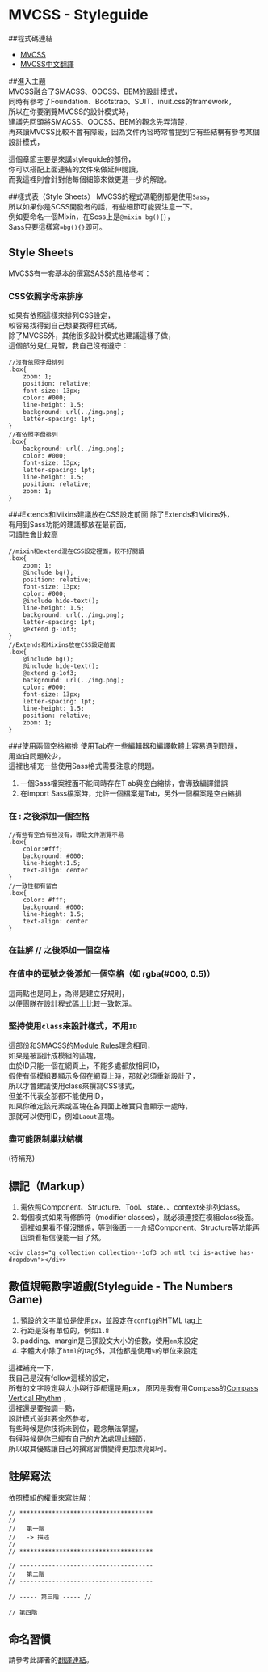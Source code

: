 # MVCSS - Styleguide

##程式碼連結
* <a href="http://mvcss.github.io/" target="_blank">MVCSS</a>
* <a href="http://mvcss.ycnets.com/" target="_blank">MVCSS中文翻譯</a>  

##進入主題  
MVCSS融合了SMACSS、OOCSS、BEM的設計模式，  
同時有參考了Foundation、Bootstrap、SUIT、inuit.css的framework，  
所以在你要瀏覽MVCSS的設計模式時，  
建議先回頭將SMACSS、OOCSS、BEM的觀念先弄清楚，  
再來讀MVCSS比較不會有障礙，因為文件內容時常會提到它有些結構有參考某個設計模式，  

這個章節主要是來講styleguide的部份，  
你可以搭配上面連結的文件來做延伸閱讀，  
而我這裡則會針對他每個細節來做更進一步的解說。

##樣式表（Style Sheets）
MVCSS的程式碼範例都是使用`Sass`，  
所以如果你是SCSS開發者的話，有些細節可能要注意一下。  
例如要命名一個Mixin，在Scss上是`@mixin bg(){}`，  
Sass只要這樣寫`=bg(){}`即可。  


## Style Sheets  
MVCSS有一套基本的撰寫SASS的風格參考：  
### CSS依照字母來排序
如果有依照這樣來排列CSS設定，  
較容易找得到自己想要找得程式碼，  
除了MVCSS外，其他很多設計模式也建議這樣子做，  
這個部分見仁見智，我自己沒有遵守：
```
//沒有依照字母排列
.box{
	zoom: 1;
	position: relative;
	font-size: 13px;
	color: #000;
	line-height: 1.5;
	background: url(../img.png);
	letter-spacing: 1pt;
}
//有依照字母排列
.box{
	background: url(../img.png);
	color: #000;
	font-size: 13px;
	letter-spacing: 1pt;
	line-height: 1.5;
	position: relative;
	zoom: 1;
}
```
###Extends和Mixins建議放在CSS設定前面
除了Extends和Mixins外，  
有用到Sass功能的建議都放在最前面，  
可讀性會比較高
```
//mixin和extend混在CSS設定裡面，較不好閱讀
.box{
	zoom: 1;
	@include bg();
	position: relative;
	font-size: 13px;
	color: #000;
	@include hide-text();
	line-height: 1.5;
	background: url(../img.png);
	letter-spacing: 1pt;
	@extend g-1of3;
}
//Extends和Mixins放在CSS設定前面
.box{
	@include bg();
	@include hide-text();
	@extend g-1of3;
	background: url(../img.png);
	color: #000;
	font-size: 13px;
	letter-spacing: 1pt;
	line-height: 1.5;
	position: relative;
	zoom: 1;
}
```
###使用兩個空格縮排 
使用Tab在一些編輯器和編譯軟體上容易遇到問題，  
用空白問題較少，  
這裡也補充一些使用Sass格式需要注意的問題。  
1. 一個Sass檔案裡面不能同時存在T	ab與空白縮排，會導致編譯錯誤  
2. 在import Sass檔案時，允許一個檔案是Tab，另外一個檔案是空白縮排


### 在 : 之後添加一個空格
```
//有些有空白有些沒有，導致文件瀏覽不易
.box{
	color:#fff;
	background: #000;
	line-hieght:1.5;
	text-align: center
}
//一致性都有留白
.box{
	color: #fff;
	background: #000;
	line-hieght: 1.5;
	text-align: center
}
```
### 在註解 // 之後添加一個空格  
### 在值中的逗號之後添加一個空格（如 rgba(#000, 0.5)）
這兩點也是同上，為得是建立好規則，  
以便團隊在設計程式碼上比較一致乾淨。  

### 堅持使用`class`來設計樣式，不用`ID`  
這部份和SMACSS的<a href="https://github.com/gonsakon/Learn-Sass-in-90-days/blob/master/docs/SMACSS/2.Module%20Rules.markdown#%E9%80%B2%E5%85%A5%E4%B8%BB%E9%A1%8C" target="_blank">Module Rules</a>理念相同，  
如果是被設計成模組的區塊，  
由於ID只能一個在網頁上，不能多處都放相同ID，  
假使有個模組要顯示多個在網頁上時，那就必須重新設計了，  
所以才會建議使用class來撰寫CSS樣式，  
但並不代表全部都不能使用ID，  
如果你確定該元素或區塊在各頁面上確實只會顯示一處時，  
那就可以使用ID，例如`Laout`區塊。


### 盡可能限制巢狀結構
(待補充)  

## 標記（Markup） 
1. 需依照Component、Structure、Tool、state、、context來排列class。
2. 每個模式如果有修飾符（modifier classes），就必須連接在模組class後面。  
這裡如果看不懂沒關係，等到後面一一介紹Component、Structure等功能再回頭看相信便能一目了然。
```
<div class="g collection collection--1of3 bch mtl tci is-active has-dropdown"></div>
```
## 數值規範數字遊戲(Styleguide - The Numbers Game)  
1. 預設的文字單位是使用`px`，並設定在`config`的HTML tag上
2. 行距是沒有單位的，例如`1.8`  
3. padding、margin是已預設文大小的倍數，使用`em`來設定
4. 字體大小除了`html`的tag外，其他都是使用`%`的單位來設定  

這裡補充一下，  
我自己是沒有follow這樣的設定，  
所有的文字設定與大小與行距都還是用px，
原因是我有用Compass的<a href="https://github.com/gonsakon/Learn-Sass-in-90-days/blob/master/docs/susy2/3.Grid%20settings(%E4%B8%8B)%20debug%20Compass%20Vertical%20Rhythm.markdown" target="_blank">Compass Vertical Rhythm</a> ，  
這裡還是要強調一點，  
設計模式並非要全然參考，  
有些時候是你技術未到位，觀念無法掌握，  
有得時候是你已經有自己的方法處理此細節，  
所以取其優點讓自己的撰寫習慣變得更加漂亮即可。  

## 註解寫法  

依照模組的權重來寫註解：  
```
// *************************************  
//
//   第一階  
//   -> 描述  
//
// *************************************    

// -------------------------------------  
//   第二階  
// -------------------------------------  

// ----- 第三階 ----- //  

// 第四階  
```  
## 命名習慣  
請參考此譯者的<a href="http://mvcss.ycnets.com/styleguide/naming/" target="_blank">翻譯連結</a>。
